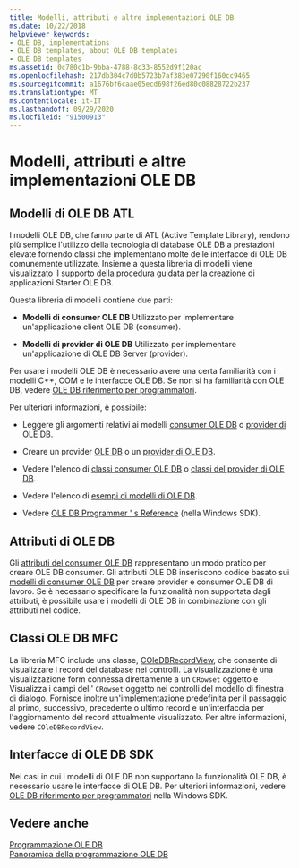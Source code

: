 ```yaml
---
title: Modelli, attributi e altre implementazioni OLE DB
ms.date: 10/22/2018
helpviewer_keywords:
- OLE DB, implementations
- OLE DB templates, about OLE DB templates
- OLE DB templates
ms.assetid: 0c780c1b-9bba-4788-8c33-8552d9f120ac
ms.openlocfilehash: 217db304c7d0b5723b7af383e07290f160cc9465
ms.sourcegitcommit: a1676bf6caae05ecd698f26ed80c08828722b237
ms.translationtype: MT
ms.contentlocale: it-IT
ms.lasthandoff: 09/29/2020
ms.locfileid: "91500913"
---
```

# <a name="ole-db-templates-attributes-and-other-implementations"></a>Modelli, attributi e altre implementazioni OLE DB

## <a name="atl-ole-db-templates"></a>Modelli di OLE DB ATL

I modelli OLE DB, che fanno parte di ATL (Active Template Library), rendono più semplice l'utilizzo della tecnologia di database OLE DB a prestazioni elevate fornendo classi che implementano molte delle interfacce di OLE DB comunemente utilizzate. Insieme a questa libreria di modelli viene visualizzato il supporto della procedura guidata per la creazione di applicazioni Starter OLE DB.

Questa libreria di modelli contiene due parti:

- **Modelli di consumer OLE DB** Utilizzato per implementare un'applicazione client OLE DB (consumer).

- **Modelli di provider di OLE DB** Utilizzato per implementare un'applicazione di OLE DB Server (provider).

Per usare i modelli OLE DB è necessario avere una certa familiarità con i modelli C++, COM e le interfacce OLE DB. Se non si ha familiarità con OLE DB, vedere [OLE DB riferimento per programmatori](/sql/connect/oledb/ole-db/oledb-driver-for-sql-server-programming).

Per ulteriori informazioni, è possibile:

- Leggere gli argomenti relativi ai modelli [consumer OLE DB](../../data/oledb/ole-db-consumer-templates-cpp.md) o [provider di OLE DB](../../data/oledb/ole-db-provider-templates-cpp.md).

- Creare un provider [OLE DB](../../data/oledb/creating-an-ole-db-consumer.md) o un [provider di OLE DB](../../data/oledb/creating-an-ole-db-provider.md).

- Vedere l'elenco di [classi consumer OLE DB](../../data/oledb/ole-db-consumer-templates-reference.md) o [classi del provider di OLE DB](../../data/oledb/ole-db-provider-templates-reference.md).

- Vedere l'elenco di [esempi di modelli di OLE DB](https://github.com/Microsoft/VCSamples/tree/master/VC2010Samples/ATL/OLEDB).

- Vedere [OLE DB Programmer ' s Reference](/sql/connect/oledb/ole-db/oledb-driver-for-sql-server-programming) (nella Windows SDK).

## <a name="ole-db-attributes"></a>Attributi di OLE DB

Gli [attributi del consumer OLE DB](../../windows/attributes/ole-db-consumer-attributes.md) rappresentano un modo pratico per creare OLE DB consumer. Gli attributi OLE DB inseriscono codice basato sui [modelli di consumer OLE DB](../../data/oledb/ole-db-consumer-templates-reference.md) per creare provider e consumer OLE DB di lavoro. Se è necessario specificare la funzionalità non supportata dagli attributi, è possibile usare i modelli di OLE DB in combinazione con gli attributi nel codice.

## <a name="mfc-ole-db-classes"></a>Classi OLE DB MFC

La libreria MFC include una classe, [COleDBRecordView](../../mfc/reference/coledbrecordview-class.md), che consente di visualizzare i record del database nei controlli. La visualizzazione è una visualizzazione form connessa direttamente a un `CRowset` oggetto e Visualizza i campi dell' `CRowset` oggetto nei controlli del modello di finestra di dialogo. Fornisce inoltre un'implementazione predefinita per il passaggio al primo, successivo, precedente o ultimo record e un'interfaccia per l'aggiornamento del record attualmente visualizzato. Per altre informazioni, vedere `COleDBRecordView`.

## <a name="ole-db-sdk-interfaces"></a>Interfacce di OLE DB SDK

Nei casi in cui i modelli di OLE DB non supportano la funzionalità OLE DB, è necessario usare le interfacce di OLE DB. Per ulteriori informazioni, vedere [OLE DB riferimento per programmatori](/sql/connect/oledb/ole-db/oledb-driver-for-sql-server-programming) nella Windows SDK.

## <a name="see-also"></a>Vedere anche

[Programmazione OLE DB](../../data/oledb/ole-db-programming.md)<br/>
[Panoramica della programmazione OLE DB](../../data/oledb/ole-db-programming-overview.md)
